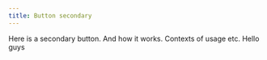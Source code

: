 ```yaml
---
title: Button secondary
---
```


Here is a secondary button. And how it works. Contexts of usage etc. Hello guys
